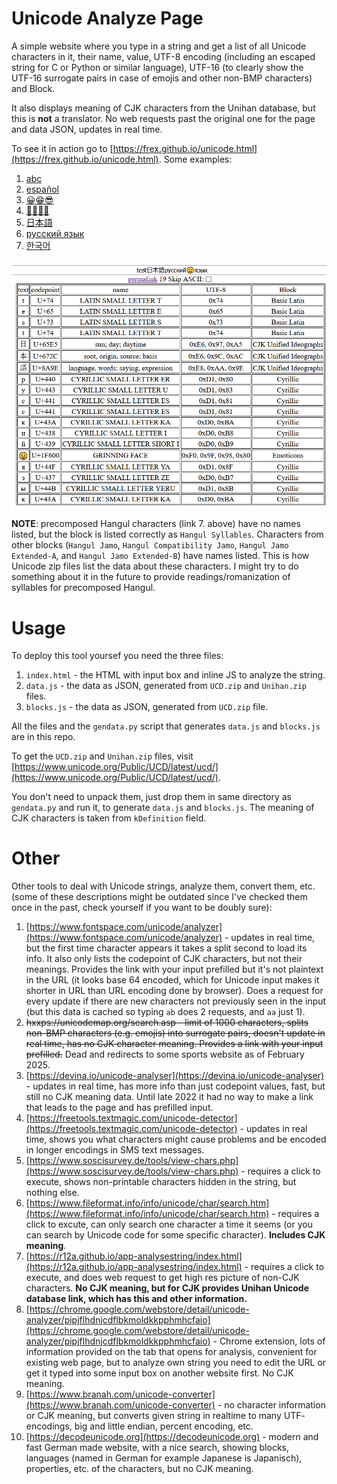 # Unicode Analyze Page

A simple website where you type in a string and get a list of all Unicode characters in it,
their name, value, UTF-8 encoding (including an escaped string for C or Python or similar language),
UTF-16 (to clearly show the UTF-16 surrogate pairs in case of emojis and other non-BMP characters) and Block.

It also displays meaning of CJK characters from the Unihan database, but this is **not** a translator.
No web requests past the original one for the page and data JSON, updates in real time.

To see it in action go to [https://frex.github.io/unicode.html](https://frex.github.io/unicode.html).
Some examples:

1. [abc](https://frex.github.io/unicode.html?text=abc)
2. [español](https://frex.github.io/unicode.html?text=espa%C3%B1ol)
3. [😀😁😎](https://frex.github.io/unicode.html?text=%F0%9F%98%80%F0%9F%98%81%F0%9F%98%8E)
4. [👨‍👩‍👧‍👦](https://frex.github.io/unicode.html?text=%F0%9F%91%A8%E2%80%8D%F0%9F%91%A9%E2%80%8D%F0%9F%91%A7%E2%80%8D%F0%9F%91%A6)
5. [日本語](https://frex.github.io/unicode.html?text=%E6%97%A5%E6%9C%AC%E8%AA%9E)
6. [русский язык](https://frex.github.io/unicode.html?text=%D1%80%D1%83%D1%81%D1%81%D0%BA%D0%B8%D0%B9%20%D1%8F%D0%B7%D1%8B%D0%BA)
7. [한국어](https://frex.github.io/unicode.html?text=%ED%95%9C%EA%B5%AD%EC%96%B4)

![screenshot.png](screenshot.png)

**NOTE**: precomposed Hangul characters (link 7. above) have no names listed, but the block is listed correctly as `Hangul Syllables`.
Characters from other blocks (`Hangul Jamo`, `Hangul Compatibility Jamo`, `Hangul Jamo Extended-A`, and `Hangul Jamo Extended-B`)
have names listed. This is how Unicode zip files list the data about these characters. I might try to do something about it
in the future to provide readings/romanization of syllables for precomposed Hangul.


# Usage

To deploy this tool yoursef you need the three files:

1. `index.html` - the HTML with input box and inline JS to analyze the string.
2. `data.js` - the data as JSON, generated from `UCD.zip` and `Unihan.zip` files.
3. `blocks.js` - the data as JSON, generated from `UCD.zip` file.

All the files and the `gendata.py` script that generates `data.js` and `blocks.js` are in this repo.

To get the `UCD.zip` and `Unihan.zip` files, visit
[https://www.unicode.org/Public/UCD/latest/ucd/](https://www.unicode.org/Public/UCD/latest/ucd/).

You don't need to unpack them, just drop them in same directory as `gendata.py`
and run it, to generate `data.js` and `blocks.js`. The meaning of CJK characters is taken from `kDefinition` field.


# Other

Other tools to deal with Unicode strings, analyze them, convert them, etc. (some of these descriptions might be outdated since I've checked them once in the past, check yourself if you want to be doubly sure):

1. [https://www.fontspace.com/unicode/analyzer](https://www.fontspace.com/unicode/analyzer) - updates
in real time, but the first time character appears it takes a split second to load its info. It also
only lists the codepoint of CJK characters, but not their meanings. Provides the link with your input
prefilled but it's not plaintext in the URL (it looks base 64 encoded, which for Unicode input makes it shorter in URL than URL encoding done by browser). Does a request for every update if there are new characters
not previously seen in the input (but this data is cached so typing `ab` does 2 requests, and `aa` just 1).
2. ~~hxxps://unicodemap.org/search.asp - limit of 1000 characters,
splits non-BMP characters (e.g. emojis) into surrogate pairs, doesn't update in real time, has no
CJK character meaning. Provides a link with your input prefilled.~~
Dead and redirects to some sports website as of February 2025.
3. [https://devina.io/unicode-analyser](https://devina.io/unicode-analyser) - updates in real time,
has more info than just codepoint values, fast, but still no CJK meaning data. Until late 2022 it
had no way to make a link that leads to the page and has prefilled input.
4. [https://freetools.textmagic.com/unicode-detector](https://freetools.textmagic.com/unicode-detector) - updates
in real time, shows you what characters might cause problems and be encoded in longer encodings in SMS text messages.
5. [https://www.soscisurvey.de/tools/view-chars.php](https://www.soscisurvey.de/tools/view-chars.php) - requires
a click to execute, shows non-printable characters hidden in the string, but nothing else.
6. [https://www.fileformat.info/info/unicode/char/search.htm](https://www.fileformat.info/info/unicode/char/search.htm) - requires a click to excute, can only search one character a time it seems (or you can search by Unicode code for some specific character). **Includes CJK meaning**.
7. [https://r12a.github.io/app-analysestring/index.html](https://r12a.github.io/app-analysestring/index.html) - requires a click to execute, and does web request to get high res picture of non-CJK characters. **No CJK meaning, but for CJK provides Unihan Unicode database link, which has this and other information.**
8. [https://chrome.google.com/webstore/detail/unicode-analyzer/pipjflhdnjcdflbkmoldkkpphmhcfaio](https://chrome.google.com/webstore/detail/unicode-analyzer/pipjflhdnjcdflbkmoldkkpphmhcfaio) - Chrome extension, lots of information provided on the
tab that opens for analysis, convenient for existing web page, but to analyze own string you need to edit the URL or get
it typed into some input box on another website first. No CJK meaning.
9. [https://www.branah.com/unicode-converter](https://www.branah.com/unicode-converter) - no character information or CJK
meaning, but converts given string in realtime to many UTF- encodings, big and little endian, percent encoding, etc.
10. [https://decodeunicode.org](https://decodeunicode.org) - modern and fast German made website, with a nice search, showing blocks, languages (named in German for example Japanese is Japanisch), properties, etc. of the characters, but no CJK meaning.
